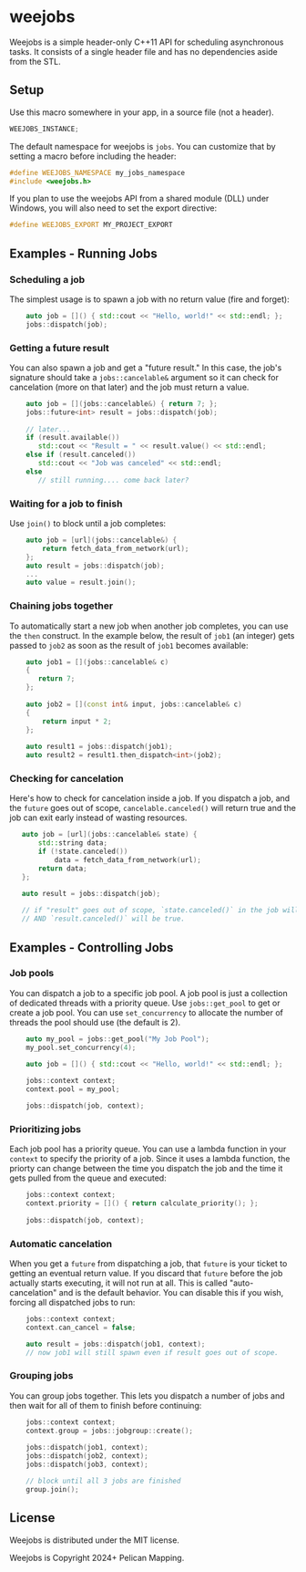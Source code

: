 # weejobs
Weejobs is a simple header-only C++11 API for scheduling asynchronous tasks. It consists of a single header file and has no dependencies aside from the STL.

## Setup

Use this macro somewhere in your app, in a source file (not a header).
```c++
WEEJOBS_INSTANCE;
```

The default namespace for weejobs is `jobs`. You can customize that by setting a macro before including the header:
```c++
#define WEEJOBS_NAMESPACE my_jobs_namespace
#include <weejobs.h>
```

If you plan to use the weejobs API from a shared module (DLL) under Windows, you will also need to set the export directive:
```c++
#define WEEJOBS_EXPORT MY_PROJECT_EXPORT
```

## Examples - Running Jobs

### Scheduling a job
The simplest usage is to spawn a job with no return value (fire and forget):
```c++
    auto job = []() { std::cout << "Hello, world!" << std::endl; };
    jobs::dispatch(job);
```

### Getting a future result
You can also spawn a job and get a "future result." In this case, the job's signature should take a `jobs::cancelable&` argument so it can check for cancelation (more on that later) and the job must return a value.
```c++
    auto job = [](jobs::cancelable&) { return 7; };
    jobs::future<int> result = jobs::dispatch(job);
    
    // later...
    if (result.available())
       std::cout << "Result = " << result.value() << std::endl;
    else if (result.canceled())
       std::cout << "Job was canceled" << std::endl;
    else
       // still running.... come back later?
```

### Waiting for a job to finish
Use `join()` to block until a job completes:
```c++
    auto job = [url](jobs::cancelable&) {
        return fetch_data_from_network(url);
    };
    auto result = jobs::dispatch(job);
    ...
    auto value = result.join();
```

### Chaining jobs together
To automatically start a new job when another job completes, you can use the `then` construct. In the example below, the result of `job1` (an integer) gets passed to `job2` as soon as the result of `job1` becomes available:
```c++
    auto job1 = [](jobs::cancelable& c)
    {
       return 7;
    };
    
    auto job2 = [](const int& input, jobs::cancelable& c)
    {
        return input * 2;
    };
    
    auto result1 = jobs::dispatch(job1);
    auto result2 = result1.then_dispatch<int>(job2);
```

### Checking for cancelation
Here's how to check for cancelation inside a job. If you dispatch a job, and the `future` goes out of scope, `cancelable.canceled()` will return true and the job can exit early instead of wasting resources.
```c++
   auto job = [url](jobs::cancelable& state) {
       std::string data;
       if (!state.canceled())
           data = fetch_data_from_network(url);
       return data;
   };

   auto result = jobs::dispatch(job);
   
   // if "result" goes out of scope, `state.canceled()` in the job will return true
   // AND `result.canceled()` will be true.
```

## Examples - Controlling Jobs

### Job pools
You can dispatch a job to a specific job pool. A job pool is just a collection of dedicated threads with a priority queue. Use `jobs::get_pool` to get or create a job pool. You can use `set_concurrency` to allocate the number of threads the pool should use (the default is 2).
```c++
    auto my_pool = jobs::get_pool("My Job Pool");
    my_pool.set_concurrency(4);
    
    auto job = []() { std::cout << "Hello, world!" << std::endl; };

    jobs::context context;
    context.pool = my_pool;

    jobs::dispatch(job, context);
```

### Prioritizing jobs
Each job pool has a priority queue. You can use a lambda function in your `context` to specify the priority of a job. Since it uses a lambda function, the priorty can change between the time you dispatch the job and the time it gets pulled from the queue and executed:
```c++
    jobs::context context;
    context.priority = []() { return calculate_priority(); };
    
    jobs::dispatch(job, context);
```

### Automatic cancelation
When you get a `future` from dispatching a job, that `future` is your ticket to getting an eventual return value. If you discard that `future` before the job actually starts executing, it will not run at all. This is called "auto-cancelation" and is the default behavior. You can disable this if you wish, forcing all dispatched jobs to run:
```c++
    jobs::context context;
    context.can_cancel = false;

    auto result = jobs::dispatch(job1, context);
    // now job1 will still spawn even if result goes out of scope.
```

### Grouping jobs
You can group jobs together. This lets you dispatch a number of jobs and then wait for all of them to finish before continuing:
```c++
    jobs::context context;
    context.group = jobs::jobgroup::create();
    
    jobs::dispatch(job1, context);
    jobs::dispatch(job2, context);
    jobs::dispatch(job3, context);

    // block until all 3 jobs are finished
    group.join();
```

## License

Weejobs is distributed under the MIT license.

Weejobs is Copyright 2024+ Pelican Mapping.
